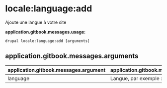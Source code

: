 # locale:language:add
Ajoute une langue à votre site

**application.gitbook.messages.usage:**
```
drupal locale:language:add [arguments]
```

## application.gitbook.messages.arguments
application.gitbook.messages.argument | application.gitbook.messages.details
---------|-------------
language | Langue, par exemple : es ou Espagnol
